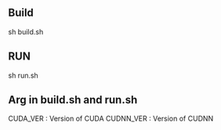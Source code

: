 ## Build
sh build.sh

## RUN
sh run.sh

## Arg in build.sh and run.sh
CUDA_VER : Version of CUDA
CUDNN_VER : Version of CUDNN
